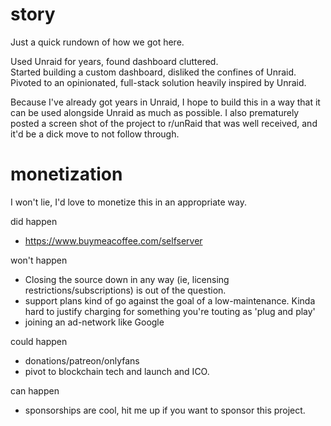 # story

Just a quick rundown of how we got here.

Used Unraid for years, found dashboard cluttered.  
Started building a custom dashboard, disliked the confines of Unraid.
Pivoted to an opinionated, full-stack solution heavily inspired by Unraid.

Because I've already got years in Unraid, I hope to build this in a way
that it can be used alongside Unraid as much as possible.  I also prematurely posted a screen
shot of the project to r/unRaid that was well received, and it'd be a dick move to not
follow through.

# monetization

I won't lie, I'd love to monetize this in an appropriate way. 

did happen
  - https://www.buymeacoffee.com/selfserver

won't happen
- Closing the source down in any way (ie, licensing restrictions/subscriptions) is out
of the question.
- support plans kind of go against the goal of a low-maintenance.  Kinda hard to justify charging for something you're touting as 'plug and play'
- joining an ad-network like Google

could happen
- donations/patreon/onlyfans
- pivot to blockchain tech and launch and ICO.

can happen
- sponsorships are cool, hit me up if you want to sponsor this project.